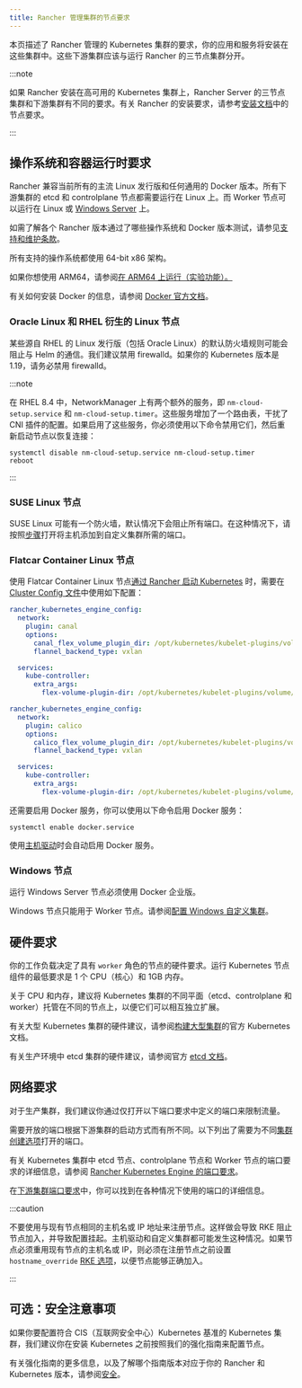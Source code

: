 ```yaml
---
title: Rancher 管理集群的节点要求
---
```


本页描述了 Rancher 管理的 Kubernetes 集群的要求，你的应用和服务将安装在这些集群中。这些下游集群应该与运行 Rancher 的三节点集群分开。

:::note

如果 Rancher 安装在高可用的 Kubernetes 集群上，Rancher Server 的三节点集群和下游集群有不同的要求。有关 Rancher 的安装要求，请参考[安装文档](../../../getting-started/installation-and-upgrade/installation-requirements/installation-requirements.md)中的节点要求。

:::

## 操作系统和容器运行时要求

Rancher 兼容当前所有的主流 Linux 发行版和任何通用的 Docker 版本。所有下游集群的 etcd 和 controlplane 节点都需要运行在 Linux 上。而 Worker 节点可以运行在 Linux 或 [Windows Server](#windows-节点) 上。

如需了解各个 Rancher 版本通过了哪些操作系统和 Docker 版本测试，请参见[支持和维护条款](https://rancher.com/support-maintenance-terms/)。

所有支持的操作系统都使用 64-bit x86 架构。

如果你想使用 ARM64，请参阅[在 ARM64 上运行（实验功能）。](../../advanced-user-guides/enable-experimental-features/rancher-on-arm64.md)

有关如何安装 Docker 的信息，请参阅 [Docker 官方文档](https://docs.docker.com/)。

### Oracle Linux 和 RHEL 衍生的 Linux 节点

某些源自 RHEL 的 Linux 发行版（包括 Oracle Linux）的默认防火墙规则可能会阻止与 Helm 的通信。我们建议禁用 firewalld。如果你的 Kubernetes 版本是 1.19，请务必禁用 firewalld。

:::note

在 RHEL 8.4 中，NetworkManager 上有两个额外的服务，即 `nm-cloud-setup.service` 和 `nm-cloud-setup.timer`。这些服务增加了一个路由表，干扰了 CNI 插件的配置。如果启用了这些服务，你必须使用以下命令禁用它们，然后重新启动节点以恢复连接：

```
systemctl disable nm-cloud-setup.service nm-cloud-setup.timer
reboot
```

:::

### SUSE Linux 节点

SUSE Linux 可能有一个防火墙，默认情况下会阻止所有端口。在这种情况下，请按照[步骤](../../../getting-started/installation-and-upgrade/installation-requirements/port-requirements.md#打开-suse-linux-端口)打开将主机添加到自定义集群所需的端口。

### Flatcar Container Linux 节点

使用 Flatcar Container Linux 节点[通过 Rancher 启动 Kubernetes](../launch-kubernetes-with-rancher/launch-kubernetes-with-rancher.md) 时，需要在 [Cluster Config 文件](../../../reference-guides/cluster-configuration/rancher-server-configuration/rke1-cluster-configuration.md#rke-集群配置文件参考)中使用如下配置：

<Tabs>
<TabItem value="Canal">

```yaml
rancher_kubernetes_engine_config:
  network:
    plugin: canal
    options:
      canal_flex_volume_plugin_dir: /opt/kubernetes/kubelet-plugins/volume/exec/nodeagent~uds
      flannel_backend_type: vxlan

  services:
    kube-controller:
      extra_args:
        flex-volume-plugin-dir: /opt/kubernetes/kubelet-plugins/volume/exec/
```

</TabItem>
<TabItem value="Calico">

```yaml
rancher_kubernetes_engine_config:
  network:
    plugin: calico
    options:
      calico_flex_volume_plugin_dir: /opt/kubernetes/kubelet-plugins/volume/exec/nodeagent~uds
      flannel_backend_type: vxlan

  services:
    kube-controller:
      extra_args:
        flex-volume-plugin-dir: /opt/kubernetes/kubelet-plugins/volume/exec/
```

</TabItem>
</Tabs>

还需要启用 Docker 服务，你可以使用以下命令启用 Docker 服务：

```
systemctl enable docker.service
```

使用[主机驱动](../authentication-permissions-and-global-configuration/about-provisioning-drivers/about-provisioning-drivers.md#主机驱动)时会自动启用 Docker 服务。

### Windows 节点

运行 Windows Server 节点必须使用 Docker 企业版。

Windows 节点只能用于 Worker 节点。请参阅[配置 Windows 自定义集群](../kubernetes-clusters-in-rancher-setup/use-windows-clusters/use-windows-clusters.md)。

## 硬件要求

你的工作负载决定了具有 `worker` 角色的节点的硬件要求。运行 Kubernetes 节点组件的最低要求是 1 个 CPU（核心）和 1GB 内存。

关于 CPU 和内存，建议将 Kubernetes 集群的不同平面（etcd、controlplane 和 worker）托管在不同的节点上，以便它们可以相互独立扩展。

有关大型 Kubernetes 集群的硬件建议，请参阅[构建大型集群](https://kubernetes.io/docs/setup/best-practices/cluster-large/)的官方 Kubernetes 文档。

有关生产环境中 etcd 集群的硬件建议，请参阅官方 [etcd 文档](https://etcd.io/docs/v3.5/op-guide/hardware/)。

## 网络要求

对于生产集群，我们建议你通过仅打开以下端口要求中定义的端口来限制流量。

需要开放的端口根据下游集群的启动方式而有所不同。以下列出了需要为不同[集群创建选项](../kubernetes-clusters-in-rancher-setup/kubernetes-clusters-in-rancher-setup.md)打开的端口。

有关 Kubernetes 集群中 etcd 节点、controlplane 节点和 Worker 节点的端口要求的详细信息，请参阅 [Rancher Kubernetes Engine 的端口要求](https://rancher.com/docs/rke/latest/en/os/#ports)。

在[下游集群端口要求](../../../getting-started/installation-and-upgrade/installation-requirements/port-requirements.md#下游-kubernetes-集群节点)中，你可以找到在各种情况下使用的端口的详细信息。

:::caution

不要使用与现有节点相同的主机名或 IP 地址来注册节点。这样做会导致 RKE 阻止节点加入，并导致配置挂起。主机驱动和自定义集群都可能发生这种情况。如果节点必须重用现有节点的主机名或 IP，则必须在注册节点之前设置 `hostname_override` [RKE 选项](https://rke.docs.rancher.com/config-options/nodes#overriding-the-hostname)，以便节点能够正确加入。

:::

## 可选：安全注意事项

如果你要配置符合 CIS（互联网安全中心）Kubernetes 基准的 Kubernetes 集群，我们建议你在安装 Kubernetes 之前按照我们的强化指南来配置节点。

有关强化指南的更多信息，以及了解哪个指南版本对应于你的 Rancher 和 Kubernetes 版本，请参阅[安全](../../../reference-guides/rancher-security/rancher-security.md#rancher-加固指南)。
